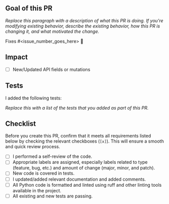 ## Goal of this PR

_Replace this paragraph with a description of what this PR is doing. If you're modifying existing behavior, describe the existing behavior, how this PR is changing it, and what motivated the change._

Fixes #<issue_number_goes_here> 🦕

## Impact

- [ ] New/Updated API fields or mutations

## Tests

I added the following tests:

_Replace this with a list of the tests that you added as part of this PR._

<!-- No Test(s) added.-->

## Checklist

<!-- Please keep this section. -->

Before you create this PR, confirm that it meets all requirements listed below by checking the relevant checkboxes (`[x]`). This will ensure a smooth and quick review process.

- [ ] I performed a self-review of the code.
- [ ] Appropriate labels are assigned, especially labels related to type (feature, bug, etc.) and amount of change (major, minor, and patch).
- [ ] New code is covered in tests.
- [ ] I updated/added relevant documentation and added comments.
- [ ] All Python code is formatted and linted using ruff and other linting tools available in the project.
- [ ] All existing and new tests are passing.
